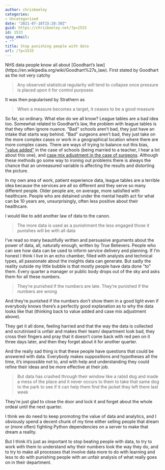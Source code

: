 ```yaml
---
author: chrisbeeley
categories:
- Uncategorized
date: "2021-07-18T15:28:30Z"
guid: https://chrisbeeley.net/?p=1533
id: 1533
spay_email:
- ""
title: Stop punishing people with data
url: /?p=1533
---
```


<div class="wp-block-jetpack-markdown">NHS data people know all about [Goodhart’s law](https://en.wikipedia.org/wiki/Goodhart%27s_law). First stated by Goodhart as the not very catchy

> Any observed statistical regularity will tend to collapse once pressure is placed upon it for control purposes

It was then popularised by Strathern as

> When a measure becomes a target, it ceases to be a good measure

So far, so ordinary. What else do we all know? League tables are a bad idea too. Somewhat related to Goodhart’s law, the problem with league tables is that they often ignore nuance. "Bad" schools aren’t bad, they just have an intake that starts way behind. "Bad" surgeons aren’t bad, they just take on the more complex cases or work in a geographical location where there are more complex cases. There are ways of trying to balance out this bias, ["value added"](https://www.tes.com/news/revealed-top-ranked-schools-fairer-league-tables) in the case of schools (being married to a teacher, I hear a lot about this one), and [case mix adjustment in the case of surgeons](https://pubmed.ncbi.nlm.nih.gov/23426886/). Although these methods go some way to ironing out problems there is always the chance that an unmeasured variable is affecting the results and distorting the picture.

In my own area of work, patient experience data, league tables are a terrible idea because the services are all so different and they serve so many different people. Older people are, on average, more satisfied with healthcare. People who are detained under the mental health act for what can be 10 years are, unsurprisingly, often less positive about their healthcare.

I would like to add another law of data to the canon.

> The more data is used as a punishment the less engaged those it punishes will be with all data

I’ve read so many beautifully written and persuasive arguments about the power of data, all, naturally enough, written by True Believers. People who can see how data can be used to inform service delivery and planning. If I’m honest I think I live in an echo chamber, filled with analysts and technical types, all passionate about the insights data can generate. But sadly the reality outside my little bubble is that mostly people have data done "to" them. Every quarter a manager or public body drops out of the sky and asks them for all these numbers.

> They’re punished if the numbers are late. They’re punished if the numbers are wrong

And they’re punished if the numbers don’t show them in a good light even if everybody knows there’s a perfectly good explanation as to why the data looks like that (thinking back to value added and case mix adjustment above).

They get it all done, feeling harried and that the way the data is collected and scrutinised is unfair and makes their team/ department look bad, they cross their fingers and pray that it doesn’t come back with red pen on it three days later, and then they forget about it for another quarter.

And the really sad thing is that these people have questions that could be answered with data. Everybody makes suppositions and hypotheses all the time, it’s impossible not to, and with help and understanding they could refine their ideas and be more effective at their job.

> But data has crashed through their window like a rabid dog and made a mess of the place and it never occurs to them to take that same dog to the park to see if it can help them find the jacket they left there last week

They’re just glad to close the door and lock it and forget about the whole ordeal until the next quarter.

I think we do need to keep promoting the value of data and analytics, and I obviously spend a decent chunk of my time either selling people that dream or (more often) fighting Python dependencies on a server to make that dream a reality.

But I think it’s just as important to stop beating people with data, to try to work with them to understand why their numbers look the way they do, and to try to make all processes that involve data more to do with learning and less to do with punishing people with an unfair analysis of what really goes on in their department.

</div>
